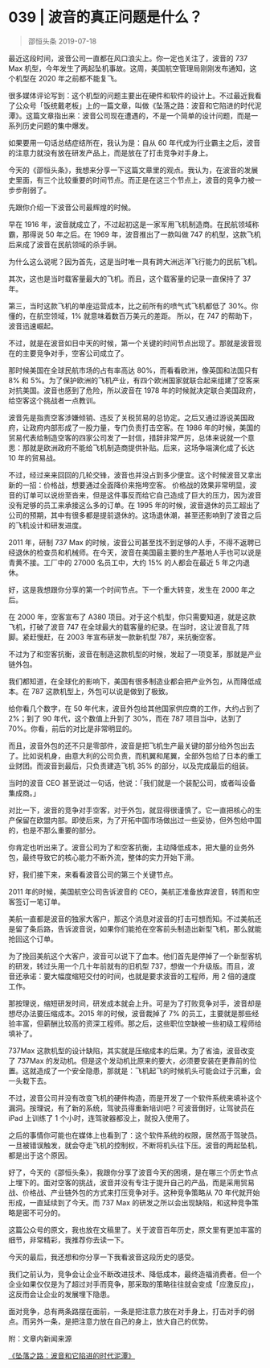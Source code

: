 # 039 | 波音的真正问题是什么？
> 邵恒头条
2019-07-18

最近这段时间，波音公司一直都在风口浪尖上。你一定也关注了，波音的 737 Max 机型，今年发生了两起坠机事故。这周，美国航空管理局刚刚发布通知，这个机型在 2020 年之前都不能复飞。

很多媒体评论写到：这个机型的问题主要出在硬件和软件的设计上。不过最近我看了公众号「饭统戴老板」上的一篇文章，叫做《坠落之路：波音和它陷进的时代泥潭》。这篇文章指出来：波音公司现在遭遇的，不是一个简单的设计问题，而是一系列历史问题的集中爆发。

如果要用一句话总结症结所在，我认为是：自从 60 年代成为行业霸主之后，波音的注意力就没有放在研发产品上，而是放在了打击竞争对手身上。

今天的《邵恒头条》，我想来分享一下这篇文章里的观点。我认为，在波音的发展史里面，有三个比较重要的时间节点。而正是在这三个节点上，波音的竞争力被一步步削弱了。

先跟你介绍一下波音公司最辉煌的时候。

早在 1916 年，波音就成立了，不过起初这是一家军用飞机制造商。在民航领域称霸，那得说 50 年之后。在 1969 年，波音推出了一款叫做 747 的机型，这款飞机后来成了波音在民航领域的杀手锏。

为什么这么说呢？因为首先，这是当时唯一具有跨大洲远洋飞行能力的民航飞机。

其次，这也是当时载客量最大的飞机。而且，这个载客量的记录一直保持了 37 年。

第三，当时这款飞机的单座运营成本，比之前所有的喷气式飞机都低了 30%。你懂的，在航空领域，1% 就意味着数百万美元的差距。
所以，在 747 的帮助下，波音迅速崛起。

不过，就是在波音如日中天的时候，第一个关键的时间节点出现了。那就是波音现在的主要竞争对手，空客公司成立了。

那时候美国在全球民航市场的占有率高达 80%，而看看欧洲，像英国和法国只有 8% 和 5%。为了保护欧洲的飞机产业，有四个欧洲国家就联合起来组建了空客来对抗美国。波音也感到了危险，所以波音在 1978 年的时候就决定联合美国政府，给空客这个挑战者一点教训。

波音先是指责空客涉嫌倾销、违反了关税贸易的总协定。之后又通过游说美国政府，让政府内部形成了一股力量，专门负责打击空客。在 1986 年的时候，美国的贸易代表给制造空客的四家公司发了一封信，措辞非常严厉，总体来说就一个意思：那就是欧洲政府不能给飞机制造商提供补贴。后来，这场争端演化成了长达 10 年的贸易战。

不过，经过来来回回的几轮交锋，波音也并没占到多少便宜。这个时候波音又拿出新的一招：价格战，想要通过全面降价来拖垮空客。
价格战的效果非常明显，波音的订单可以说纷至沓来，但是这件事反而给它自己造成了巨大的压力，因为波音没有足够的员工来承接这么多的订单。在 1995 年的时候，波音退休的员工超出了公司的预期，其中有很多都是提前退休的。这场退休潮，甚至还影响到了波音之后的飞机设计和研发进度。

2011 年，研制 737 Max 的时候，波音公司甚至找不到足够的人手，不得不返聘已经退休的检查员和机械师。在今天，波音在美国最主要的生产基地人手也可以说是青黄不接。工厂中的 27000 名员工中，大约 15% 的人都会在最近 5 年之内退休。

好，这是我想跟你分享的第一个时间节点。下一个重大转变，发生在 2000 年之后。

在 2000 年，空客宣布了 A380 项目。对于这个机型，你只需要知道，就是这款飞机，打破了波音 747 在全球最大的载客量的纪录。在当时，这让波音乱了阵脚。紧赶慢赶，在 2003 年宣布研发一款新机型 787，来抗衡空客。

不过为了和空客抗衡，波音在制造这款机型的时候，发起了一项变革，那就是产业链外包。

我们都知道，在全球化的影响下，美国有很多制造业都会把产业外包，从而降低成本。在 787 这款机型上，外包可以说是做到了极致。

给你看几个数字，在 50 年代末，波音外包给其他国家供应商的工作，大约占到了 2%；到了 90 年代，这个数值上升到了 30%，而在 787 项目当中，达到了 70%。你看，前后的对比是非常明显的。

而且，波音外包的还不只是零部件，波音是把飞机生产最关键的部分给外包出去了。比如说机身，由意大利的公司负责，而机翼和尾翼，全部外包给了日本的重工业财团。而波音到最后，只负责建造飞机 35% 的部分，以及完成最后的组装。

当时的波音 CEO 甚至说过一句话，他说：「我们就是一个装配公司，或者叫设备集成商。」

对比一下，波音的竞争对手空客，对于外包，就显得很谨慎了。它一直把核心的生产保留在欧盟内部。即使后来，为了开拓中国市场做出过一些妥协，但外包给中国的，也是不那么重要的部分。

你肯定也听出来了。波音公司为了和空客抗衡，主动降低成本，把大量的业务外包，最终导致它的核心能力不断外流，整体的实力开始下滑。

好，我们接下来，来看看波音公司的第三个关键节点。

2011 年的时候，美国航空公司告诉波音的 CEO，美航正准备放弃波音，转而和空客签订一笔订单。

美航一直都是波音的独家大客户，那这个消息对波音的打击可想而知。不过美航还是留了条后路，告诉波音说，如果你们能抢在空客前头制造出新型飞机，那么就能抢回这个订单。

为了挽回美航这个大客户，波音可以说下了血本。他们首先是停掉了一个新型客机的研发，转过头用一个几十年前就有的旧机型 737，想做一个升级版。而且，波音还承诺：要大幅度缩短交付的时间，也就是要求波音的工程师，用 2 倍的速度工作。

那按理说，缩短研发时间，研发成本就会上升。可是为了打败竞争对手，波音却是想尽办法要压缩成本。2015 年的时候，波音裁掉了 7% 的员工，主要就是那些经验丰富，但薪酬比较高的资深工程师。那之后，这些职位空缺被一些初级工程师给填补了。

737Max 这款机型的设计缺陷，其实就是压缩成本的后果。为了省油，波音改变了 737Max 的发动机。但是这个发动机比原来的要大，必须要安装在更靠前的位置。这就造成了一个安全隐患，那就是：飞机起飞的时候机头可能会过于沉重，会一头栽下去。

不过，波音公司并没有改变飞机的硬件构造，而是开发了一个软件系统来填补这个漏洞。按理说，有了新的系统，驾驶员得重新培训吧？可波音倒好，让驾驶员在 iPad 上训练了 1 个小时，连驾驶器都没上，就投入使用了。

之后的事情你可能也在媒体上也看到了：这个软件系统的权限，居然高于驾驶员。一旦被错误触发，就会夺走飞机的控制权，不断将机头往下压。波音的两起坠机，都是出于这个原因。

好了，今天的《邵恒头条》，我跟你分享了波音今天的困境，是在哪三个历史节点上埋下的。面对空客的挑战，波音并没有专注于提升自己的产品，而是采用贸易战、价格战、产业链外包的方式来打压竞争对手。这种竞争策略从 70 年代就开始形成，一直延续到了今天。而 737 Max 的研发之所以会出现缺陷，和这种竞争策略是密不可分的。

这篇公众号的原文，我也放在文稿里了。关于波音百年历史，原文里有更加丰富的细节，非常精彩，我推荐你去读一下。

今天的最后，我还想和你分享一下我看波音这段历史的感受。

我们之前认为，竞争会让企业不断改进技术、降低成本，最终造福消费者。但一个企业如果仅仅是为了超过对手而竞争，那采取的策略往往就会变成「应激反应」，这反而会让企业的发展埋下隐患。

面对竞争，总有两条路摆在面前，一条是把注意力放在对手身上，打击对手的弱点。而另外一条，是把注意力放在自己的身上，放大自己的优势。

附：文章内新闻来源

[《坠落之路：波音和它陷进的时代泥潭》](https://mp.weixin.qq.com/s/_uh_KQADPZi3kIZHXgz2oQ)

